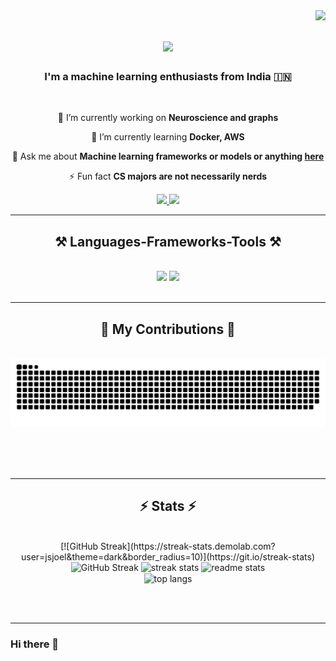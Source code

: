 <!--visitor badge -->
<img align="right" src="https://visitor-badge.laobi.icu/badge?page_id=jsjoel.jsjoel" />

<!--typing svg -->
<h1 align="center">
    <img src="https://readme-typing-svg.herokuapp.com/?font=Righteous&size=35&center=true&vCenter=true&width=500&height=70&duration=4000&lines=Hi+There!+👋;+I'm+Joel+Sharon!;" />
</h1>

<h3 align="center">I'm a machine learning enthusiasts from India 🇮🇳 </h3>

<br/>

<div align="center">
 
 🔭 I’m currently working on **Neuroscience and graphs**
 
 🌱 I’m currently learning **Docker, AWS**

💬 Ask me about **Machine learning frameworks or models or  anything [here](https://github.com/jsjoel/jsjoel/issues)**

⚡ Fun fact **CS majors are not necessarily nerds**

 </div>

 <div align="center"> 
  <a href="mailto:sharonjoel66@gmail.com">
    <img src="https://img.shields.io/badge/Gmail-333333?style=for-the-badge&logo=gmail&logoColor=red" />
  </a>
  <a href="https://linkedin.com/in/joel-sharon" target="_blank">
    <img src="https://img.shields.io/badge/LinkedIn-0077B5?style=for-the-badge&logo=linkedin&logoColor=white" target="_blank" />
  </a>
  
</div>

 <hr/>
 
<h2 align="center">⚒️ Languages-Frameworks-Tools ⚒️</h2>
<br/>
<div align="center">
    <img src="https://skillicons.dev/icons?i=python,pytorch,stackoverflow,sklearn,tensorflow,vscode,github,git,r,mysql" />
    <img src="https://skillicons.dev/icons?i=html,anaconda,arduino,discord,gmail,ubuntu,linux,md" /><br>
    
</div>

<br/>
<hr/>

<div align="center">
  <h2>🐍 My Contributions 🐍</h2>
  <br>
  <img alt="snake eating my contributions" src="https://raw.githubusercontent.com/jsjoel/jsjoel/output/github-contribution-grid-snake-dark.svg" />
  
  
  <br/><br/><br/>
</div>

<hr/>

<h2 align="center">⚡ Stats ⚡</h2>
<br>
<div align=center>
    [![GitHub Streak](https://streak-stats.demolab.com?user=jsjoel&theme=dark&border_radius=10)](https://git.io/streak-stats)
  <img width=39 src="https://streak-stats.demolab.com?user=jsjoel&theme=dark&border_radius=10" alt="GitHub Streak" /></a>
  <img width=390 src="https://github-readme-streak-stats-jsjoel.vercel.app/?user=salesp07&count_private=true&theme=react&border_radius=10" alt="streak stats"/>
  <img width=390 src="https://github-readme-stats-jsjoel.vercel.app/api?username=salesp07&count_private=true&show_icons=true&theme=react&rank_icon=github&border_radius=10" alt="readme stats" />
  <br/>
  <img width=325 align="center" src="https://github-readme-stats-jsjoel.vercel.app/api/top-langs/?username=salesp07&hide=HTML&langs_count=8&layout=compact&theme=react&border_radius=10&size_weight=0.5&count_weight=0.5&exclude_repo=github-readme-stats" alt="top langs" />
</div>

<br/><br/>

<hr/>




### Hi there 👋

<!--
**jsjoel/jsjoel** is a ✨ _special_ ✨ repository because its `README.md` (this file) appears on your GitHub profile.

Here are some ideas to get you started:

- 🔭 I’m currently working on ...
- 🌱 I’m currently learning ...
- 👯 I’m looking to collaborate on ...
- 🤔 I’m looking for help with ...
- 💬 Ask me about ...
- 📫 How to reach me: ...
- 😄 Pronouns: ...
- ⚡ Fun fact: ...
-->

